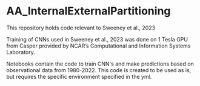 # AA_InternalExternalPartitioning
This repository holds code relevant to Sweeney et al., 2023

Training of CNNs used in Sweeney et al., 2023 was done on 1 Tesla GPU from Casper provided by NCAR’s Computational and Information Systems Laboratory.

Notebooks contain the code to train CNN's and make predictions based on observational data from 1980-2022. This code is created to be used as is, but requires the specific environment specified in the yml.


